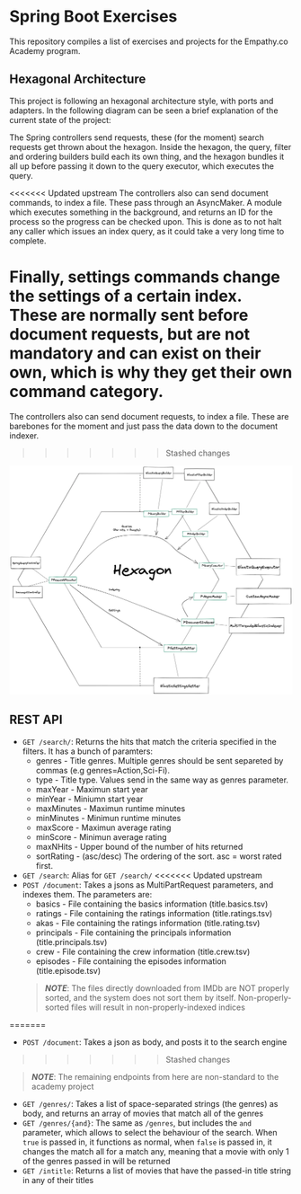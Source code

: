 # Spring Boot Exercises
This repository compiles a list of exercises
and projects for the Empathy.co Academy program.

## Hexagonal Architecture
This project is following an hexagonal architecture style, with ports and adapters.
In the following diagram can be seen a brief explanation of the current state of the project:

The Spring controllers send requests, these (for the moment) search requests get thrown about the hexagon.
Inside the hexagon, the query, filter and ordering builders build each its own thing, and the hexagon bundles
it all up before passing it down to the query executor, which executes the query.

<<<<<<< Updated upstream
The controllers also can send document commands, to index a file. These pass through an AsyncMaker. A module
which executes something in the background, and returns an ID for the process so the progress can be 
checked upon. This is done as to not halt any caller which issues an index query, as it could
take a very long time to complete.

Finally, settings commands change the settings of a certain index. These are normally sent before document requests,
but are not mandatory and can exist on their own, which is why they get their own command category.
=======
The controllers also can send document requests, to index a file. These are barebones for the moment and just pass the 
data down to the document indexer.
>>>>>>> Stashed changes

![The hexagon architecture](docs/hexagonal.png)

## REST API
- `GET /search/`: Returns the hits that match the criteria specified in the filters. It has a bunch of paramters:
    - genres - Title genres. Multiple genres should be sent separeted by commas (e.g genres=Action,Sci-Fi).
    - type - Title type. Values send in the same way as genres parameter.
    - maxYear - Maximun start year
    - minYear - Miniumn start year
    - maxMinutes - Maximun runtime minutes
    - minMinutes - Minimun runtime minutes
    - maxScore - Maximun average rating
    - minScore - Minimun average rating
    - maxNHits - Upper bound of the number of hits returned
    - sortRating - (asc/desc) The ordering of the sort. asc = worst rated first.
- `GET /search`: Alias for `GET /search/`
<<<<<<< Updated upstream
- `POST /document`: Takes a jsons as MultiPartRequest parameters, and indexes them. The parameters are:
    - basics - File containing the basics information (title.basics.tsv)
    - ratings - File containing the ratings information (title.ratings.tsv)
    - akas - File containing the ratings information (title.rating.tsv)
    - principals - File containing the principals information (title.principals.tsv)
    - crew - File containing the crew information (title.crew.tsv)
    - episodes - File containing the episodes information (title.episode.tsv)
    > **_NOTE_**: The files directly downloaded from IMDb are NOT properly sorted, and the system does not sort them by itself. Non-properly-sorted files will result in non-properly-indexed 
	indices

=======
- `POST /document`: Takes a json as body, and posts it to the search engine
>>>>>>> Stashed changes

> **_NOTE_**: The remaining endpoints from here are non-standard to the academy project
- `GET /genres/`: Takes a list of space-separated strings (the genres) as body, and returns an array of movies that match all of the genres
- `GET /genres/{and}`: The same as `/genres`, but includes the `and` parameter, which allows to select the behaviour of the search. When `true` is passed in, it functions as normal, when `false` is passed in, it changes the match all for a match any, meaning that a movie with only 1 of the genres passed in will be returned
- `GET /intitle`: Returns a list of movies that have the passed-in title string in any of their titles
